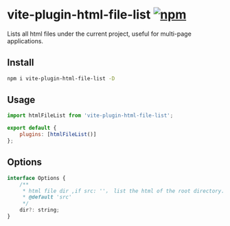 # vite-plugin-html-file-list [![npm](https://img.shields.io/npm/v/vite-plugin-html-file-list.svg)](https://npmjs.com/package/vite-plugin-html-file-list)

Lists all html files under the current project, useful for multi-page applications.

## Install

```sh
npm i vite-plugin-html-file-list -D
```

## Usage

```js
import htmlFileList from 'vite-plugin-html-file-list';

export default {
    plugins: [htmlFileList()]
};
```

## Options

```js
interface Options {
    /**
     * html file dir ,if src: ''， list the html of the root directory.
     * @default 'src'
     */
    dir?: string;
}
```
